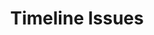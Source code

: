 ---
title: 'Timeline Issues'
redirect_to:
  - 'https://discuss.pencil2d.org/t/timeline-issues/944'
---
